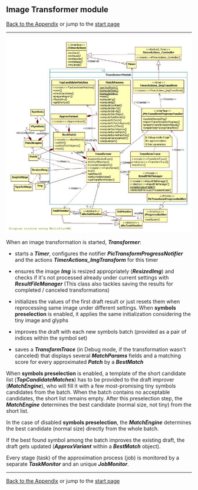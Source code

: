## Image Transformer module

[Back to the Appendix](../appendix.md) or jump to the [start page](../../../../ReadMe.md)

-------

![](TransformerRelated_classes.jpg)<br>

When an image transformation is started, ***Transformer***:

- starts a ***Timer***, configures the notifier ***PicTransformProgressNotifier*** and the actions ***TimerActions_ImgTransform*** for this timer

- ensures the image ***Img*** is resized appropriately (***ResizedImg***) and checks if it&#39;s not processed already under current settings with ***ResultFileManager*** (This class also tackles saving the results for completed / canceled transformations)

- initializes the values of the first draft result or just resets them when reprocessing same image under different settings. When **symbols preselection** is enabled, it applies the same initialization considering the tiny image and glyphs

- improves the draft with each new symbols batch (provided as a pair of indices within the symbol set)

- saves a ***TransformTrace*** (in Debug mode, if the transformation wasn&#39;t canceled) that displays several ***MatchParams*** fields and a matching score for every approximated ***Patch*** by a ***BestMatch***

When **symbols preselection** is enabled, a template of the short candidate list (***TopCandidateMatches***) has to be provided to the draft improver (***MatchEngine***), who will fill it with a few most-promising tiny symbols candidates from the batch. When the batch contains no acceptable candidates, the short list remains empty. After this preselection step, the ***MatchEngine*** determines the best candidate (normal size, not tiny) from the short list.<br>

In the case of disabled **symbols preselection**, the ***MatchEngine*** determines the best candidate (normal size) directly from the whole batch.<br>

If the best found symbol among the batch improves the existing draft, the draft gets updated (***ApproxVariant*** within a ***BestMatch*** object).<br>

Every stage (task) of the approximation process (job) is monitored by a separate ***TaskMonitor*** and an unique ***JobMonitor***.<br>

-------

[Back to the Appendix](../appendix.md) or jump to the [start page](../../../../ReadMe.md)
